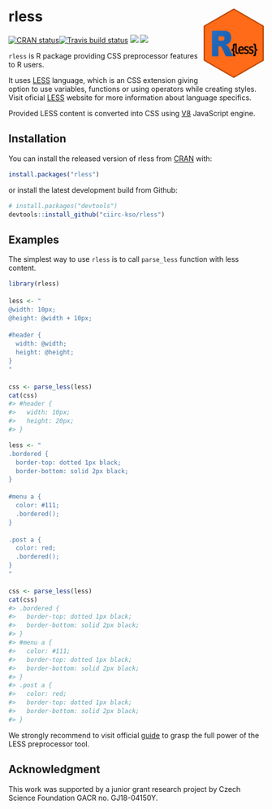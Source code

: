 
<!-- README.md is generated from README.Rmd. Please edit that file -->

# rless <a href='https://github.com/ciirc-kso/rless'><img src='man/figures/logo.png' align="right" height="139" /></a>

[![CRAN
status](https://www.r-pkg.org/badges/version/rless)](https://cran.r-project.org/package=rless)[![Travis
build
status](https://travis-ci.org/ciirc-kso/rless.svg?branch=master)](https://travis-ci.org/ciirc-kso/rless)
[![](https://img.shields.io/badge/devel%20version-0.1.1-blue.svg)](https://github.com/ciirc-kso/rless)
[![](http://cranlogs.r-pkg.org/badges/grand-total/rless?color=blue)](https://cran.r-project.org/package=rless)

`rless` is R package providing CSS preprocessor features to R users.

It uses [LESS](http://lesscss.org/) language, which is an CSS extension
giving option to use variables, functions or using operators while
creating styles. Visit oficial [LESS](http://lesscss.org/) website for
more information about language specifics.

Provided LESS content is converted into CSS using
[V8](https://github.com/jeroen/V8) JavaScript engine.

## Installation

You can install the released version of rless from
[CRAN](https://CRAN.R-project.org) with:

``` r
install.packages("rless")
```

or install the latest development build from Github:

``` r
# install.packages("devtools")
devtools::install_github("ciirc-kso/rless")
```

## Examples

The simplest way to use `rless` is to call `parse_less` function with
less content.

``` r
library(rless)

less <- "
@width: 10px;
@height: @width + 10px;

#header {
  width: @width;
  height: @height;
}
"

css <- parse_less(less)
cat(css)
#> #header {
#>   width: 10px;
#>   height: 20px;
#> }
```

``` r
less <- "
.bordered {
  border-top: dotted 1px black;
  border-bottom: solid 2px black;
}

#menu a {
  color: #111;
  .bordered();
}

.post a {
  color: red;
  .bordered();
}
"

css <- parse_less(less)
cat(css)
#> .bordered {
#>   border-top: dotted 1px black;
#>   border-bottom: solid 2px black;
#> }
#> #menu a {
#>   color: #111;
#>   border-top: dotted 1px black;
#>   border-bottom: solid 2px black;
#> }
#> .post a {
#>   color: red;
#>   border-top: dotted 1px black;
#>   border-bottom: solid 2px black;
#> }
```

We strongly recommend to visit official
[guide](http://lesscss.org/features/) to grasp the full power of the
LESS preprocessor tool.

## Acknowledgment

This work was supported by a junior grant research project by Czech
Science Foundation GACR no. GJ18-04150Y.
